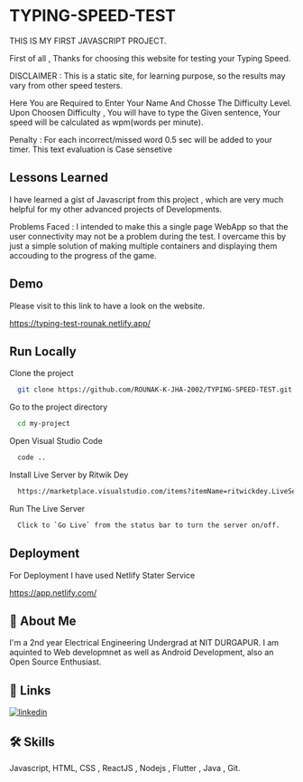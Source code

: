 
# TYPING-SPEED-TEST

THIS IS MY FIRST JAVASCRIPT PROJECT.

First of all , Thanks for choosing this website for testing your Typing Speed.

DISCLAIMER : This is a static site, for learning purpose, so the results may vary from other speed testers.

 Here You are Required to Enter Your Name And Chosse The Difficulty Level. Upon Choosen Difficulty , You will have to type the Given sentence, Your speed will be calculated as wpm(words per minute).
 
  Penalty : For each incorrect/missed word 0.5 sec will be added to your timer. This text evaluation is Case sensetive


## Lessons Learned

I have learned a gist of Javascript from this project , which are very much helpful for my other advanced projects of Developments.

Problems Faced  : I intended to make this a single page WebApp so that the user connectivity may not be a problem during the test. I overcame this by just a simple solution of making multiple containers and displaying them accouding to the progress of the game.


## Demo

Please visit to this link to have a look on the website.



https://typing-test-rounak.netlify.app/
## Run Locally

Clone the project

```bash
  git clone https://github.com/ROUNAK-K-JHA-2002/TYPING-SPEED-TEST.git
```

Go to the project directory

```bash
  cd my-project
```
Open Visual Studio Code 
```bash
  code ..
```

Install Live Server by Ritwik Dey 

```bash
  https://marketplace.visualstudio.com/items?itemName=ritwickdey.LiveServer
```

Run The Live Server
```bash
  Click to `Go Live` from the status bar to turn the server on/off. 
```







## Deployment
 
 For Deployment I have used Netlify Stater Service

 
 https://app.netlify.com/


## 🚀 About Me
I'm a 2nd year Electrical Engineering Undergrad at NIT DURGAPUR. I am aquinted to Web developmnet as well as Android Development, also an Open Source Enthusiast.


## 🔗 Links

[![linkedin](https://img.shields.io/badge/linkedin-0A66C2?style=for-the-badge&logo=linkedin&logoColor=white)](https://www.linkedin.com/in/rounak-kumar-jha-a54437228/)



## 🛠 Skills
Javascript, HTML, CSS , ReactJS , Nodejs , Flutter , Java ,  Git.

